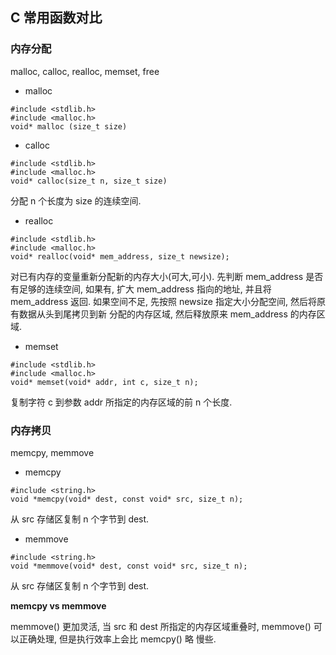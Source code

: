 ## C 常用函数对比

### 内存分配

malloc, calloc, realloc, memset, free

- malloc

```
#include <stdlib.h>
#include <malloc.h>
void* malloc (size_t size)
```

- calloc

```
#include <stdlib.h>
#include <malloc.h>
void* calloc(size_t n, size_t size)
```

分配 n 个长度为 size 的连续空间.

- realloc

```
#include <stdlib.h>
#include <malloc.h>
void* realloc(void* mem_address, size_t newsize);
```

对已有内存的变量重新分配新的内存大小(可大,可小). 先判断 mem_address 是否有足够的连续空间, 如果有, 扩大 mem_address
指向的地址, 并且将 mem_address 返回. 如果空间不足, 先按照 newsize 指定大小分配空间, 然后将原有数据从头到尾拷贝到新
分配的内存区域, 然后释放原来 mem_address 的内存区域.

- memset

```
#include <stdlib.h>
#include <malloc.h>
void* memset(void* addr, int c, size_t n);
```

复制字符 c 到参数 addr 所指定的内存区域的前 n 个长度.

### 内存拷贝

memcpy, memmove


- memcpy

```
#include <string.h>
void *memcpy(void* dest, const void* src, size_t n);
```

从 src 存储区复制 n 个字节到 dest.

- memmove

```
#include <string.h>
void *memmove(void* dest, const void* src, size_t n);
```

从 src 存储区复制 n 个字节到 dest. 

**memcpy vs memmove**

memmove() 更加灵活, 当 src 和 dest 所指定的内存区域重叠时, memmove() 可以正确处理, 但是执行效率上会比 memcpy() 略
慢些.

